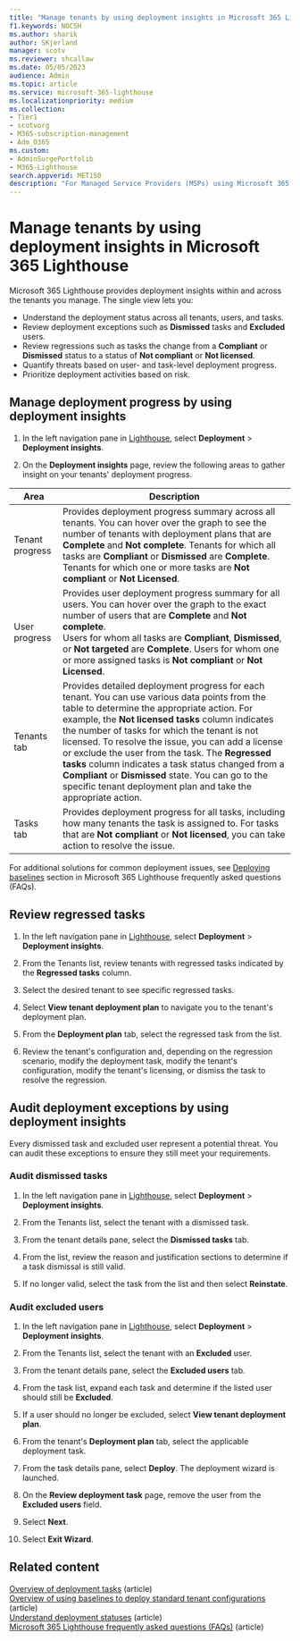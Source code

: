 ```yaml
---
title: "Manage tenants by using deployment insights in Microsoft 365 Lighthouse"
f1.keywords: NOCSH
ms.author: sharik
author: SKjerland
manager: scotv
ms.reviewer: shcallaw
ms.date: 05/05/2023
audience: Admin
ms.topic: article
ms.service: microsoft-365-lighthouse
ms.localizationpriority: medium
ms.collection:
- Tier1
- scotvorg
- M365-subscription-management
- Adm_O365
ms.custom:
- AdminSurgePortfolib
- M365-Lighthouse                         
search.appverid: MET150
description: "For Managed Service Providers (MSPs) using Microsoft 365 Lighthouse, learn how to manage tenants by using deployment insights."
---
```


# Manage tenants by using deployment insights in Microsoft 365 Lighthouse

Microsoft 365 Lighthouse provides deployment insights within and across the tenants you manage. The single view lets you:

- Understand the deployment status across all tenants, users, and tasks.
- Review deployment exceptions such as **Dismissed** tasks and **Excluded** users.
- Review regressions such as tasks the change from a **Compliant** or **Dismissed** status to a status of **Not compliant** or **Not licensed**.
- Quantify threats based on user- and task-level deployment progress.
- Prioritize deployment activities based on risk.

## Manage deployment progress by using deployment insights

1. In the left navigation pane in <a href="https://go.microsoft.com/fwlink/p/?linkid=2168110" target="_blank">Lighthouse</a>, select **Deployment** > **Deployment insights**.

2. On the **Deployment insights** page, review the following areas to gather insight on your tenants' deployment progress.

|Area                |Description                             |
|--------------------|----------------------------------------|
|Tenant progress     | Provides deployment progress summary across all tenants. You can hover over the graph to see the number of tenants with deployment plans that are **Complete** and **Not complete**. Tenants for which all tasks are **Compliant** or **Dismissed** are **Complete**. Tenants for which one or more tasks are **Not compliant** or **Not Licensed**.        |
|User progress     | Provides user deployment progress summary for all users. You can hover over the graph to the exact number of users that are **Complete** and **Not complete**. <br>Users for whom all tasks are **Compliant**, **Dismissed**, or **Not targeted** are **Complete**. Users for whom one or more assigned tasks is **Not compliant** or **Not Licensed**.        |
|Tenants tab     | Provides detailed deployment progress for each tenant. You can use various data points from the table to determine the appropriate action. For example, the **Not licensed tasks** column indicates the number of tasks for which the tenant is not licensed. To resolve the issue, you can add a license or exclude the user from the task. The **Regressed tasks** column indicates a task status changed from a **Compliant** or **Dismissed** state. You can go to the specific tenant deployment plan and take the appropriate action.        |
|Tasks tab     |  Provides deployment progress for all tasks, including how many tenants the task is assigned to. For tasks that are **Not compliant** or **Not licensed**, you can take action to resolve the issue.       |

For additional solutions for common deployment issues, see [Deploying baselines](m365-lighthouse-faq.yml) section in Microsoft 365 Lighthouse frequently asked questions (FAQs).

## Review regressed tasks

1. In the left navigation pane in <a href="https://go.microsoft.com/fwlink/p/?linkid=2168110" target="_blank">Lighthouse</a>, select **Deployment** > **Deployment insights**.

2. From the Tenants list, review tenants with regressed tasks indicated by the **Regressed tasks** column.

3. Select the desired tenant to see specific regressed tasks.

4. Select **View tenant deployment plan** to navigate you to the tenant's deployment plan.

5. From the **Deployment plan** tab, select the regressed task from the list.

6. Review the tenant's configuration and, depending on the regression scenario, modify the deployment task, modify the tenant's configuration, modify the tenant's licensing, or dismiss the task to resolve the regression.

## Audit deployment exceptions by using deployment insights

Every dismissed task and excluded user represent a potential threat. You can audit these exceptions to ensure they still meet your requirements.

### Audit dismissed tasks

1. In the left navigation pane in <a href="https://go.microsoft.com/fwlink/p/?linkid=2168110" target="_blank">Lighthouse</a>, select **Deployment** > **Deployment insights**.

2. From the Tenants list, select the tenant with a dismissed task.

3. From the tenant details pane, select the **Dismissed tasks** tab.

4. From the list, review the reason and justification sections to determine if a task dismissal is still valid.

5. If no longer valid, select the task from the list and then select **Reinstate**.

### Audit excluded users

1. In the left navigation pane in <a href="https://go.microsoft.com/fwlink/p/?linkid=2168110" target="_blank">Lighthouse</a>, select **Deployment** > **Deployment insights**.

2. From the Tenants list, select the tenant with an **Excluded** user.

3. From the tenant details pane, select the **Excluded users** tab.

4. From the task list, expand each task and determine if the listed user should still be **Excluded**.

5. If a user should no longer be excluded, select **View tenant deployment plan**.

6. From the tenant's **Deployment plan** tab, select the applicable deployment task.

7. From the task details pane, select **Deploy**. The deployment wizard is launched.

8. On the **Review deployment task** page, remove the user from the **Excluded users** field.

9. Select **Next**.

10. Select **Exit Wizard**.

## Related content

[Overview of deployment tasks](m365-lighthouse-overview-deployment-task.md) (article)\
[Overview of using baselines to deploy standard tenant configurations](m365-lighthouse-deploy-standard-tenant-configurations-overview.md) (article)\
[Understand deployment statuses](m365-lighthouse-understand-deployment-statuses.md) (article)\
[Microsoft 365 Lighthouse frequently asked questions (FAQs)](m365-lighthouse-troubleshoot.md) (article)
